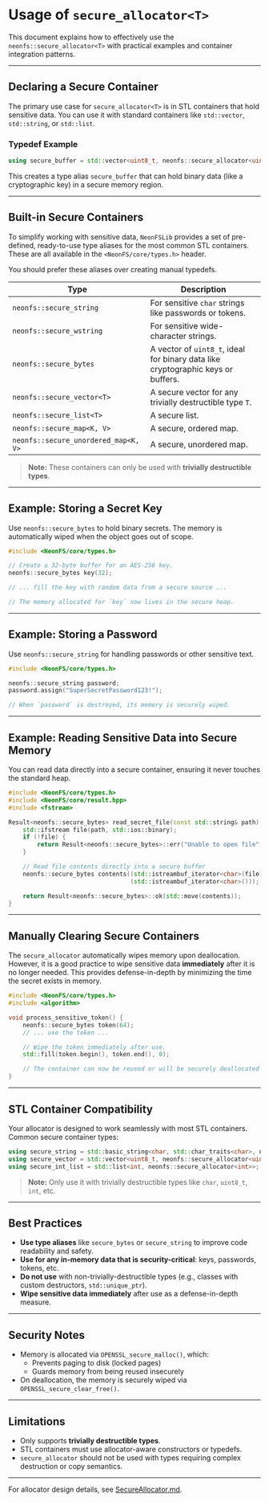 # Usage of `secure_allocator<T>`

This document explains how to effectively use the `neonfs::secure_allocator<T>` with practical examples and container integration patterns.

---

## Declaring a Secure Container

The primary use case for `secure_allocator<T>` is in STL containers that hold sensitive data.
You can use it with standard containers like `std::vector`, `std::string`, or `std::list`.

### Typedef Example

```cpp
using secure_buffer = std::vector<uint8_t, neonfs::secure_allocator<uint8_t>>;
```

This creates a type alias `secure_buffer` that can hold binary data (like a cryptographic key) in a secure memory region.

---

## Built-in Secure Containers

To simplify working with sensitive data, `NeonFSLib` provides a set of pre-defined, ready-to-use type aliases for the most common STL containers. These are all available in the `<NeonFS/core/types.h>` header.

You should prefer these aliases over creating manual typedefs.

| Type                         | Description                                                                    |
| ---------------------------- | ------------------------------------------------------------------------------ |
| `neonfs::secure_string`      | For sensitive `char` strings like passwords or tokens.                         |
| `neonfs::secure_wstring`     | For sensitive wide-character strings.                                          |
| `neonfs::secure_bytes`       | A vector of `uint8_t`, ideal for binary data like cryptographic keys or buffers. |
| `neonfs::secure_vector<T>`   | A secure vector for any trivially destructible type `T`.                       |
| `neonfs::secure_list<T>`     | A secure list.                                                                 |
| `neonfs::secure_map<K, V>`   | A secure, ordered map.                                                         |
| `neonfs::secure_unordered_map<K, V>` | A secure, unordered map.                                                     |

> **Note:** These containers can only be used with **trivially destructible types**.

---

## Example: Storing a Secret Key

Use `neonfs::secure_bytes` to hold binary secrets. The memory is automatically wiped when the object goes out of scope.

```cpp
#include <NeonFS/core/types.h>

// Create a 32-byte buffer for an AES-256 key.
neonfs::secure_bytes key(32);

// ... fill the key with random data from a secure source ...

// The memory allocated for `key` now lives in the secure heap.

```

---

## Example: Storing a Password

Use `neonfs::secure_string` for handling passwords or other sensitive text.

```cpp
#include <NeonFS/core/types.h>

neonfs::secure_string password;
password.assign("SuperSecretPassword123!");

// When `password` is destroyed, its memory is securely wiped.
```

---

## Example: Reading Sensitive Data into Secure Memory

You can read data directly into a secure container, ensuring it never touches the standard heap.

```cpp
#include <NeonFS/core/types.h>
#include <NeonFS/core/result.hpp>
#include <fstream>

Result<neonfs::secure_bytes> read_secret_file(const std::string& path) {
    std::ifstream file(path, std::ios::binary);
    if (!file) {
        return Result<neonfs::secure_bytes>::err("Unable to open file", errno);
    }

    // Read file contents directly into a secure buffer
    neonfs::secure_bytes contents((std::istreambuf_iterator<char>(file)),
                                  (std::istreambuf_iterator<char>()));

    return Result<neonfs::secure_bytes>::ok(std::move(contents));
}
```

---

## Manually Clearing Secure Containers

The `secure_allocator` automatically wipes memory upon deallocation. However, it is a good practice to wipe sensitive data **immediately** after it is no longer needed. This provides defense-in-depth by minimizing the time the secret exists in memory.

```cpp
#include <NeonFS/core/types.h>
#include <algorithm>

void process_sensitive_token() {
    neonfs::secure_bytes token(64);
    // ... use the token ...

    // Wipe the token immediately after use.
    std::fill(token.begin(), token.end(), 0);

    // The container can now be reused or will be securely deallocated later.
}
```

---

## STL Container Compatibility

Your allocator is designed to work seamlessly with most STL containers. Common secure container types:

```cpp
using secure_string = std::basic_string<char, std::char_traits<char>, neonfs::secure_allocator<char>>;
using secure_vector = std::vector<uint8_t, neonfs::secure_allocator<uint8_t>>;
using secure_int_list = std::list<int, neonfs::secure_allocator<int>>;
```

> **Note:** Only use it with trivially destructible types like `char`, `uint8_t`, `int`, etc.

---

## Best Practices

*   **Use type aliases** like `secure_bytes` or `secure_string` to improve code readability and safety.
*   **Use for any in-memory data that is security-critical**: keys, passwords, tokens, etc.
*   **Do not use** with non-trivially-destructible types (e.g., classes with custom destructors, `std::unique_ptr`).
*   **Wipe sensitive data immediately** after use as a defense-in-depth measure.

---

## Security Notes

* Memory is allocated via `OPENSSL_secure_malloc()`, which:
    * Prevents paging to disk (locked pages)
    * Guards memory from being reused insecurely
* On deallocation, the memory is securely wiped via `OPENSSL_secure_clear_free()`.

---

## Limitations

* Only supports **trivially destructible types**.
* STL containers must use allocator-aware constructors or typedefs.
* `secure_allocator` should not be used with types requiring complex destruction or copy semantics.

---

For allocator design details, see [SecureAllocator.md](SecureAllocator.md).